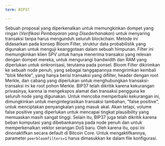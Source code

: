 ```yaml
---
term: BIP37

---
```

Sebuah proposal yang diperkenalkan untuk memungkinkan dompet yang ringan (*Verifikasi Pembayaran yang Disederhanakan*) untuk menyaring transaksi tanpa harus mengunduh seluruh blockchain. Metode ini didasarkan pada konsep Bloom Filter, struktur data probabilistik yang digunakan untuk menguji keanggotaan dalam sebuah himpunan. Filter ini memungkinkan klien SPV untuk hanya menerima transaksi yang relevan dengan dompet mereka, untuk mengurangi bandwidth dan RAM yang diperlukan untuk sinkronisasi, terutama pada ponsel. Bloom Filter dikirimkan ke sebuah node penuh, yang sebagai tanggapannya mengirimkan kembali "blok Merkle", yang hanya berisi transaksi yang difilter, header dengan root Merkle, dan cabang yang diperlukan untuk menghubungkan transaksi-transaksi ini ke root pohon Merkle. BIP37 telah dikritik karena kekurangan privasinya, karena ia mengekspos alamat dan transaksi pengguna ke seluruh node yang digunakan. Untuk mencoba memperbaiki kekurangan ini, dimungkinkan untuk mengintegrasikan transaksi tambahan, "false positive", untuk menciptakan penyangkalan yang masuk akal. Akan tetapi, volume false positive yang diperlukan untuk mencapai tingkat plausibility yang memuaskan masih sangat tinggi. Selain itu, BIP37 juga telah dikritik karena beban komputasi yang dibebankannya pada node penuh dan untuk memperkenalkan vektor serangan DoS baru. Oleh karena itu, opsi ini dinonaktifkan secara default di Bitcoin Core. Untuk mengaktifkannya, parameter `peerbloomfilters=1` harus dimasukkan ke dalam file konfigurasi.